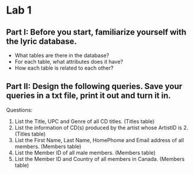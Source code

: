 # Lab 1

## Part I: Before you start, familiarize yourself with the lyric database.

* What tables are there in the database?
* For each table, what attributes does it have?
* How each table is related to each other?

## Part II: Design the following queries. Save your queries in a txt file, print it out and turn it in.

Questions:
1. List the Title, UPC and Genre of all CD titles. (Titles table)
2. List the information of CD(s) produced by the artist whose ArtistID is 2. (Titles table)
3. List the First Name, Last Name, HomePhome and Email address of all members. (Members table)
4. List the Member ID of all male members. (Members table)
5. List the Member ID and Country of all members in Canada. (Members table)
